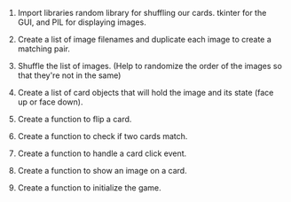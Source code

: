 1. Import libraries 
    random library for shuffling our cards.
    tkinter for the GUI, and PIL for displaying images.

2. Create a list of image filenames and duplicate each image to create a matching pair.
3. Shuffle the list of images. (Help to randomize the order of the images so that they're not in the same)
4. Create a list of card objects that will hold the image and its state (face up or face down).
5. Create a function to flip a card.
6. Create a function to check if two cards match.
7. Create a function to handle a card click event.
8. Create a function to show an image on a card.
9. Create a function to initialize the game.
